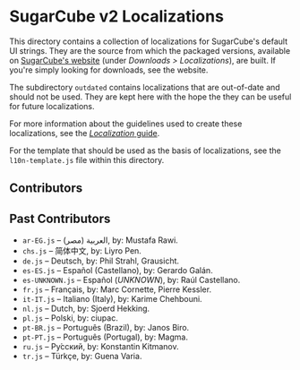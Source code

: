 # SugarCube v2 Localizations

This directory contains a collection of localizations for SugarCube's default UI strings.  They are the source from which the packaged versions, available on [SugarCube's website](http://www.motoslave.net/sugarcube/2/#downloads) (under *Downloads > Localizations*), are built.  If you're simply looking for downloads, see the website.

The subdirectory `outdated` contains localizations that are out-of-date and should not be used.  They are kept here with the hope the they can be useful for future localizations.

For more information about the guidelines used to create these localizations, see the [*Localization* guide](http://www.motoslave.net/sugarcube/2/docs/#guide-localization).

For the template that should be used as the basis of localizations, see the `l10n-template.js` file within this directory.

## Contributors

## Past Contributors

* `ar-EG.js` – العربية (مصر), by: Mustafa Rawi.
* `chs.js` – 简体中文, by: Liyro Pen.
* `de.js` – Deutsch, by: Phil Strahl, Grausicht.
* `es-ES.js` – Español (Castellano), by: Gerardo Galán.
* `es-UNKNOWN.js` – Español (*UNKNOWN*), by: Raúl Castellano.
* `fr.js` – Français, by: Marc Cornette, Pierre Kessler.
* `it-IT.js` – Italiano (Italy), by: Karime Chehbouni.
* `nl.js` – Dutch, by: Sjoerd Hekking.
* `pl.js` – Polski, by: ciupac.
* `pt-BR.js` – Português (Brazil), by: Janos Biro.
* `pt-PT.js` – Português (Portugal), by: Magma.
* `ru.js` – Ру́сский, by: Konstantin Kitmanov.
* `tr.js` – Türkçe, by: Guena Varia.
